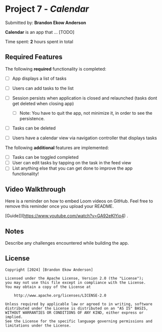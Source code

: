 # Project 7 - *Calendar*

Submitted by: **Brandon Ekow Anderson**

**Calendar** is an app that ... [TODO] 

Time spent: **2** hours spent in total

## Required Features

The following **required** functionality is completed:

- [ ] App displays a list of tasks
- [ ] Users can add tasks to the list
- [ ] Session persists when application is closed and relaunched (tasks dont get deleted when closing app) 
  - [ ] Note: You have to quit the app, not minimize it, in order to see the persistence.
- [ ] Tasks can be deleted
- [ ] Users have a calendar view via navigation controller that displays tasks	


The following **additional** features are implemented:

- [ ] Tasks can be toggled completed
- [ ] User can edit tasks by tapping on the task in the feed view
- [ ] List anything else that you can get done to improve the app functionality!

## Video Walkthrough

Here is a reminder on how to embed Loom videos on GitHub. Feel free to remove this reminder once you upload your README. 

[Guide]](https://www.youtube.com/watch?v=GA92eKlYio4) .

## Notes

Describe any challenges encountered while building the app.

## License

    Copyright [2024] [Brandon Ekow Anderson]

    Licensed under the Apache License, Version 2.0 (the "License");
    you may not use this file except in compliance with the License.
    You may obtain a copy of the License at

        http://www.apache.org/licenses/LICENSE-2.0

    Unless required by applicable law or agreed to in writing, software
    distributed under the License is distributed on an "AS IS" BASIS,
    WITHOUT WARRANTIES OR CONDITIONS OF ANY KIND, either express or implied.
    See the License for the specific language governing permissions and
    limitations under the License.
